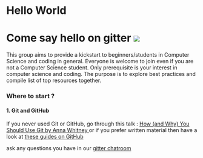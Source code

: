 # Hello World

# Come say hello on gitter [![](https://badges.gitter.im/Join%20Chat.svg)](https://gitter.im/practice-proactive/Lobby)


This group aims to provide a kickstart to beginners/students in Computer Science and coding in general. Everyone is welcome to join even if you are not a Computer Science student. Only prerequisite is your interest in computer science and coding. The purpose is to explore best practices and compile list of top resources together.


### Where to start ?

#### 1. Git and GitHub

If you never used Git or GitHub, go through this talk :
[How (and Why) You Should Use Git by Anna Whitney
](https://www.youtube.com/watch?v=71WzH4inmkg)
or if you prefer written material then have a look at [these guides on GitHub](https://guides.github.com)

ask any questions you have in our [gitter chatroom](https://gitter.im/practice-proactive/Lobby)


#####
